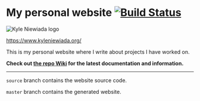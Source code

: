 # My personal website [![Build Status](https://travis-ci.org/aav7fl/aav7fl.github.io.svg?branch=source)](https://travis-ci.org/aav7fl/aav7fl.github.io)

![Kyle Niewiada logo](https://cloud.githubusercontent.com/assets/3487107/22938412/b6252638-f2a9-11e6-9623-603320928bac.png)

https://www.kyleniewiada.org/

This is my personal website where I write about projects I have worked on.

**Check out [the repo Wiki](https://github.com/aav7fl/aav7fl.github.io/wiki) for the latest documentation and information.**

---

`source` branch contains the website source code.

`master` branch contains the generated website.
